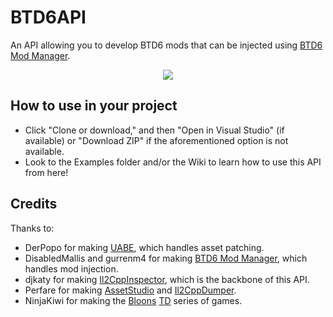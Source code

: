 # BTD6API
An API allowing you to develop BTD6 mods that can be injected using [BTD6 Mod Manager](https://github.com/TDToolbox/BTD6-Mod-Manager/releases/latest).
<p align="center">
    <a href="https://discord.gg/nuMvgkP" alt="Discord">
        <img src="https://img.shields.io/discord/504782676331331584" /></a>
</p>

## How to use in your project
- Click "Clone or download," and then "Open in Visual Studio" (if available) or "Download ZIP" if the aforementioned option is not available.
- Look to the Examples folder and/or the Wiki to learn how to use this API from here!

## Credits
Thanks to:
- DerPopo for making [UABE](https://github.com/derpopo/uabe), which handles asset patching.
- DisabledMallis and gurrenm4 for making [BTD6 Mod Manager](https://github.com/TDToolbox/BTD6-Mod-Manager), which handles mod injection.
- djkaty for making [Il2CppInspector](https://github.com/djkaty/Il2CppInspector), which is the backbone of this API.
- Perfare for making [AssetStudio](https://github.com/Perfare/AssetStudio) and [Il2CppDumper](https://github.com/Perfare/Il2CppDumper).
- NinjaKiwi for making the [B](https://ninjakiwi.com/Games/Tower-Defense/Bloons-Tower-Defense.html)[l](https://ninjakiwi.com/Games/Tower-Defense/Bloons-Tower-Defense-2.html)[o](https://ninjakiwi.com/Games/Tower-Defense/Bloons-Tower-Defense-3.html)[o](https://ninjakiwi.com/Games/Tower-Defense/Bloons-Tower-Defense-4.html)[n](https://ninjakiwi.com/Games/Tower-Defense/Bloons-Tower-Defense-4-Expansion.html)[s](https://ninjakiwi.com/Games/Tower-Defense/Bloons-Tower-Defense-5.html) [T](https://store.steampowered.com/app/306020/Bloons_TD_5/)[D](https://store.steampowered.com/app/960090/Bloons_TD_6/) series of games.
